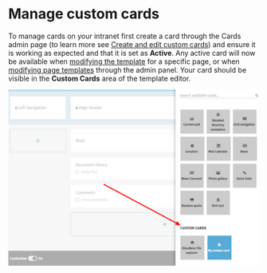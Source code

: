 # Manage custom cards

To manage cards on your intranet first create a card through the Cards admin page \(to learn more see [Create and edit custom cards](create-and-edit-custom-cards.md)\) and ensure it is working as expected and that it is set as **Active**. Any active card will now be available when [modifying the template](../../using-thoughtfarmer/add-pages-and-sections/modify-templates.md) for a specific page, or when [modifying page templates](../../administration/layout-and-appearance-1/content-templates/create-and-modify-template/) through the admin panel. Your card should be visible in the **Custom Cards** area of the template editor.

![](../../.gitbook/assets/3%20%2878%29.png)

